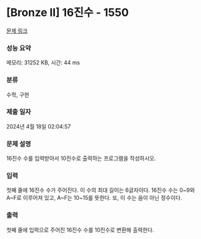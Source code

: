 # [Bronze II] 16진수 - 1550 

[문제 링크](https://www.acmicpc.net/problem/1550) 

### 성능 요약

메모리: 31252 KB, 시간: 44 ms

### 분류

수학, 구현

### 제출 일자

2024년 4월 18일 02:04:57

### 문제 설명

<p>16진수 수를 입력받아서 10진수로 출력하는 프로그램을 작성하시오.</p>

### 입력 

 <p>첫째 줄에 16진수 수가 주어진다. 이 수의 최대 길이는 6글자이다. 16진수 수는 0~9와 A~F로 이루어져 있고, A~F는 10~15를 뜻한다. 또, 이 수는 음이 아닌 정수이다.</p>

### 출력 

 <p>첫째 줄에 입력으로 주어진 16진수 수를 10진수로 변환해 출력한다.</p>

